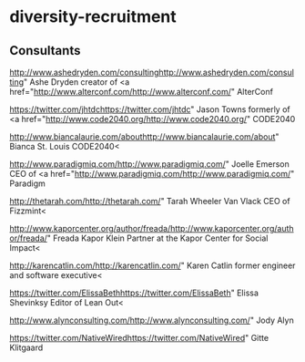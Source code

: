 # diversity-recruitment



## Consultants

http://www.ashedryden.com/consultinghttp://www.ashedryden.com/consulting" Ashe Dryden creator of <a href="http://www.alterconf.com/http://www.alterconf.com/" AlterConf

https://twitter.com/jhtdchttps://twitter.com/jhtdc" Jason Towns formerly of <a href="http://www.code2040.org/http://www.code2040.org/" CODE2040

http://www.biancalaurie.com/abouthttp://www.biancalaurie.com/about" Bianca St. Louis CODE2040<

http://www.paradigmiq.com/http://www.paradigmiq.com/" Joelle Emerson CEO of <a href="http://www.paradigmiq.com/http://www.paradigmiq.com/" Paradigm

http://thetarah.com/http://thetarah.com/" Tarah Wheeler Van Vlack CEO of Fizzmint<

http://www.kaporcenter.org/author/freada/http://www.kaporcenter.org/author/freada/" Freada Kapor Klein Partner at the Kapor Center for Social Impact<

http://karencatlin.com/http://karencatlin.com/" Karen Catlin former engineer and software executive<

https://twitter.com/ElissaBethhttps://twitter.com/ElissaBeth" Elissa Shevinksy Editor of Lean Out</em><

http://www.alynconsulting.com/http://www.alynconsulting.com/" Jody Alyn

https://twitter.com/NativeWiredhttps://twitter.com/NativeWired" Gitte Klitgaard
